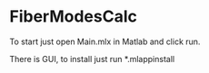 # FiberModesCalc
To start just open Main.mlx in Matlab and click run.

There is GUI, to install just run *.mlappinstall
